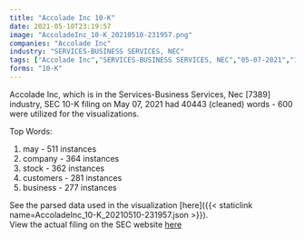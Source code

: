 ```yaml
---
title: "Accolade Inc 10-K"
date: 2021-05-10T23:19:57
image: "AccoladeInc_10-K_20210510-231957.png"
companies: "Accolade Inc"
industry: "SERVICES-BUSINESS SERVICES, NEC"
tags: ["Accolade Inc","SERVICES-BUSINESS SERVICES, NEC","05-07-2021","10-K"]
forms: "10-K"
---
```

Accolade Inc, which is in the Services-Business Services, Nec [7389] industry, SEC 10-K filing on May 07, 2021 had 40443 (cleaned) words - 600 were utilized for the visualizations.

Top Words:
1. may - 511 instances
2. company - 364 instances
3. stock - 362 instances
4. customers - 281 instances
5. business - 277 instances


See the parsed data used in the visualization [here]({{< staticlink name=AccoladeInc_10-K_20210510-231957.json >}}).  
View the actual filing on the SEC website [here](https://www.sec.gov/Archives/edgar/data/1481646/0001558370-21-006527.txt)